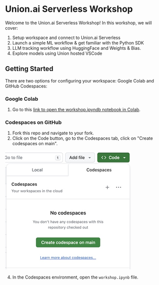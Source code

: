 # Union.ai Serverless Workshop

Welcome to the Union.ai Serverless Workshop! In this workshop, we will cover:

1. Setup workspace and connect to Union.ai Serverless
2. Launch a simple ML workflow & get familiar with the Python SDK
3. LLM tracking workflow using HuggingFace and Weights & Bias.
4. Explore models using Union hosted VSCode

## Getting Started

There are two options for configuring your workspace: Google Colab and GitHub Codespaces:

### Google Colab

1. Go to this [link to open the workshop.ipyndb notebook in Colab](https://colab.research.google.com/github/thomasjpfan/unionai-llm-tracking-workshop/blob/main/workshop.ipynb).

### Codespaces on GitHub

1. Fork this repo and navigate to your fork.
2. Click on the Code button, go to the Codespaces tab, click on "Create codespaces on main".

![](assets/codespaces3.jpg)

4. In the Codespaces environment, open the `workshop.ipynb` file.
